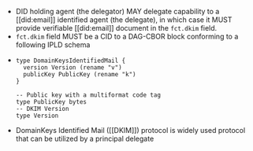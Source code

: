 - DID holding agent (the delegator) MAY delegate capability to a [[did:email]] identified agent (the delegate), in which case it MUST provide verifiable [[did:email]] document in the `fct.dkim` field.
- `fct.dkim` field MUST be a CID to a DAG-CBOR block conforming to a following IPLD schema
- ```ipldsch
  type DomainKeysIdentifiedMail {
    version Version (rename "v")
    publicKey PublicKey (rename "k")
  }
  
  -- Public key with a multiformat code tag
  type PublicKey bytes
  -- DKIM Version
  type Version 
  ```
- DomainKeys Identified Mail ([[DKIM]]) protocol is widely used protocol that can be utilized by a principal  delegate